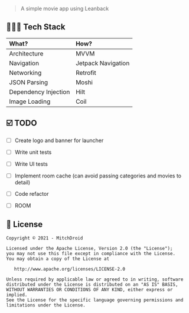 
> A simple movie app using Leanback

## 👨🏽‍💻 Tech Stack

| What?                | How?               |
|:---------------------|:-------------------|
| Architecture         | MVVM               |
| Navigation           | Jetpack Navigation |
| Networking           | Retrofit           |
| JSON Parsing         | Moshi              |
| Dependency Injection | Hilt               |
| Image Loading        | Coil               |

## ☑️ TODO

- [ ] Create logo and banner for launcher
- [ ] Write unit tests
- [ ] Write UI tests
- [ ] Implement room cache (can avoid passing categories and movies to detail)
- [ ] Code refactor
- [ ] ROOM


## 📝 License

```
Copyright © 2021 - MitchDroid

Licensed under the Apache License, Version 2.0 (the "License");
you may not use this file except in compliance with the License.
You may obtain a copy of the License at

   http://www.apache.org/licenses/LICENSE-2.0

Unless required by applicable law or agreed to in writing, software
distributed under the License is distributed on an "AS IS" BASIS,
WITHOUT WARRANTIES OR CONDITIONS OF ANY KIND, either express or implied.
See the License for the specific language governing permissions and
limitations under the License.
```

